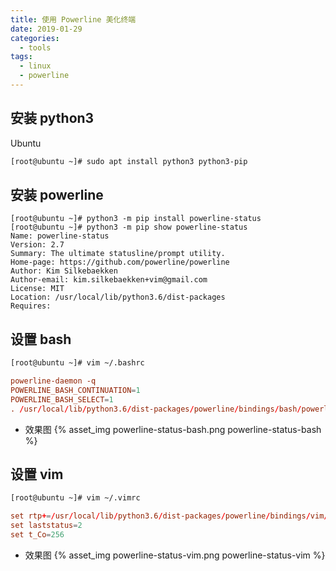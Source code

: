 ```yaml
---
title: 使用 Powerline 美化终端
date: 2019-01-29
categories:
  - tools
tags:
  - linux
  - powerline
---
```


<!-- more -->

## 安装 python3
Ubuntu
```bash
[root@ubuntu ~]# sudo apt install python3 python3-pip
```

## 安装 powerline
```
[root@ubuntu ~]# python3 -m pip install powerline-status
[root@ubuntu ~]# python3 -m pip show powerline-status
Name: powerline-status
Version: 2.7
Summary: The ultimate statusline/prompt utility.
Home-page: https://github.com/powerline/powerline
Author: Kim Silkebaekken
Author-email: kim.silkebaekken+vim@gmail.com
License: MIT
Location: /usr/local/lib/python3.6/dist-packages
Requires:
```

## 设置 bash
```bash
[root@ubuntu ~]# vim ~/.bashrc
```
```conf
powerline-daemon -q
POWERLINE_BASH_CONTINUATION=1
POWERLINE_BASH_SELECT=1
. /usr/local/lib/python3.6/dist-packages/powerline/bindings/bash/powerline.sh
```

+ 效果图
{% asset_img powerline-status-bash.png powerline-status-bash %}

## 设置 vim
```bash
[root@ubuntu ~]# vim ~/.vimrc
```
```conf
set rtp+=/usr/local/lib/python3.6/dist-packages/powerline/bindings/vim/
set laststatus=2
set t_Co=256
```

+ 效果图
{% asset_img powerline-status-vim.png powerline-status-vim %}

